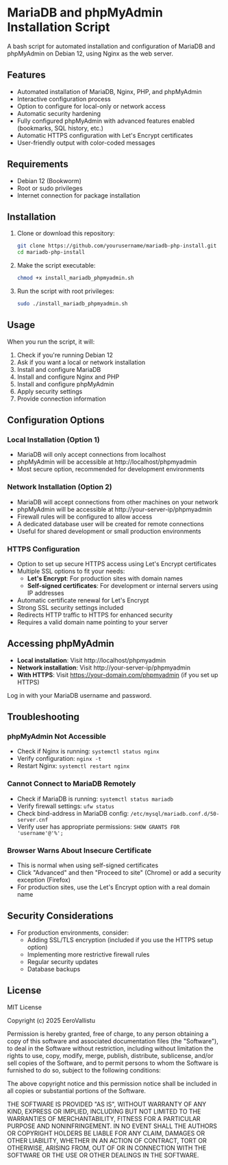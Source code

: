 # MariaDB and phpMyAdmin Installation Script

A bash script for automated installation and configuration of MariaDB and phpMyAdmin on Debian 12, using Nginx as the web server.

## Features

- Automated installation of MariaDB, Nginx, PHP, and phpMyAdmin
- Interactive configuration process
- Option to configure for local-only or network access
- Automatic security hardening
- Fully configured phpMyAdmin with advanced features enabled (bookmarks, SQL history, etc.)
- Automatic HTTPS configuration with Let's Encrypt certificates
- User-friendly output with color-coded messages

## Requirements

- Debian 12 (Bookworm)
- Root or sudo privileges
- Internet connection for package installation

## Installation

1. Clone or download this repository:
   ```bash
   git clone https://github.com/yourusername/mariadb-php-install.git
   cd mariadb-php-install
   ```

2. Make the script executable:
   ```bash
   chmod +x install_mariadb_phpmyadmin.sh
   ```

3. Run the script with root privileges:
   ```bash
   sudo ./install_mariadb_phpmyadmin.sh
   ```

## Usage

When you run the script, it will:

1. Check if you're running Debian 12
2. Ask if you want a local or network installation
3. Install and configure MariaDB
4. Install and configure Nginx and PHP
5. Install and configure phpMyAdmin
6. Apply security settings
7. Provide connection information

## Configuration Options

### Local Installation (Option 1)
- MariaDB will only accept connections from localhost
- phpMyAdmin will be accessible at http://localhost/phpmyadmin
- Most secure option, recommended for development environments

### Network Installation (Option 2)
- MariaDB will accept connections from other machines on your network
- phpMyAdmin will be accessible at http://your-server-ip/phpmyadmin
- Firewall rules will be configured to allow access
- A dedicated database user will be created for remote connections
- Useful for shared development or small production environments

### HTTPS Configuration
- Option to set up secure HTTPS access using Let's Encrypt certificates
- Multiple SSL options to fit your needs:
  - **Let's Encrypt**: For production sites with domain names
  - **Self-signed certificates**: For development or internal servers using IP addresses
- Automatic certificate renewal for Let's Encrypt
- Strong SSL security settings included
- Redirects HTTP traffic to HTTPS for enhanced security
- Requires a valid domain name pointing to your server

## Accessing phpMyAdmin

- **Local installation**: Visit http://localhost/phpmyadmin
- **Network installation**: Visit http://your-server-ip/phpmyadmin
- **With HTTPS**: Visit https://your-domain.com/phpmyadmin (if you set up HTTPS)

Log in with your MariaDB username and password.

## Troubleshooting

### phpMyAdmin Not Accessible
- Check if Nginx is running: `systemctl status nginx`
- Verify configuration: `nginx -t`
- Restart Nginx: `systemctl restart nginx`

### Cannot Connect to MariaDB Remotely
- Check if MariaDB is running: `systemctl status mariadb`
- Verify firewall settings: `ufw status`
- Check bind-address in MariaDB config: `/etc/mysql/mariadb.conf.d/50-server.cnf`
- Verify user has appropriate permissions: `SHOW GRANTS FOR 'username'@'%';`

### Browser Warns About Insecure Certificate
- This is normal when using self-signed certificates
- Click "Advanced" and then "Proceed to site" (Chrome) or add a security exception (Firefox)
- For production sites, use the Let's Encrypt option with a real domain name

## Security Considerations

- For production environments, consider:
  - Adding SSL/TLS encryption (included if you use the HTTPS setup option)
  - Implementing more restrictive firewall rules
  - Regular security updates
  - Database backups

## License

MIT License

Copyright (c) 2025 EeroVallistu

Permission is hereby granted, free of charge, to any person obtaining a copy
of this software and associated documentation files (the "Software"), to deal
in the Software without restriction, including without limitation the rights
to use, copy, modify, merge, publish, distribute, sublicense, and/or sell
copies of the Software, and to permit persons to whom the Software is
furnished to do so, subject to the following conditions:

The above copyright notice and this permission notice shall be included in all
copies or substantial portions of the Software.

THE SOFTWARE IS PROVIDED "AS IS", WITHOUT WARRANTY OF ANY KIND, EXPRESS OR
IMPLIED, INCLUDING BUT NOT LIMITED TO THE WARRANTIES OF MERCHANTABILITY,
FITNESS FOR A PARTICULAR PURPOSE AND NONINFRINGEMENT. IN NO EVENT SHALL THE
AUTHORS OR COPYRIGHT HOLDERS BE LIABLE FOR ANY CLAIM, DAMAGES OR OTHER
LIABILITY, WHETHER IN AN ACTION OF CONTRACT, TORT OR OTHERWISE, ARISING FROM,
OUT OF OR IN CONNECTION WITH THE SOFTWARE OR THE USE OR OTHER DEALINGS IN THE
SOFTWARE.
